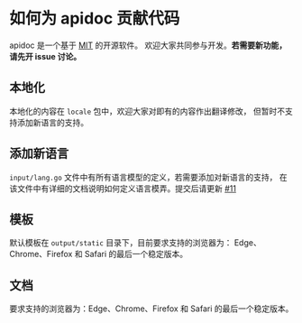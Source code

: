 # 如何为 apidoc 贡献代码

apidoc 是一个基于 [MIT](https://opensource.org/licenses/MIT) 的开源软件。
欢迎大家共同参与开发。**若需要新功能，请先开 issue 讨论。**



## 本地化

本地化的内容在 `locale` 包中，欢迎大家对即有的内容作出翻译修改，
但暂时不支持添加新语言的支持。



## 添加新语言

`input/lang.go` 文件中有所有语言模型的定义，若需要添加对新语言的支持，
在该文件中有详细的文档说明如何定义语言模弄。提交后请更新
[#11](https://github.com/caixw/apidoc/issues/11)



## 模板

默认模板在 `output/static` 目录下，目前要求支持的浏览器为：
Edge、Chrome、Firefox 和 Safari 的最后一个稳定版本。



## 文档

要求支持的浏览器为：Edge、Chrome、Firefox 和 Safari 的最后一个稳定版本。
